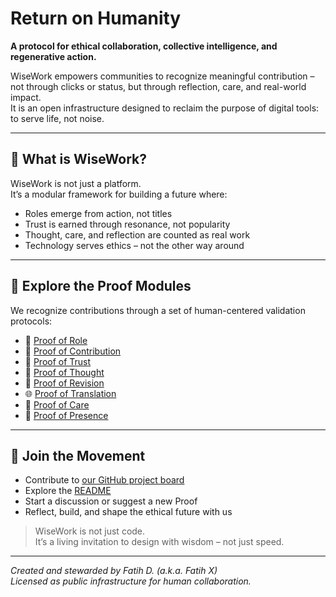 
# Return on Humanity

**A protocol for ethical collaboration, collective intelligence, and regenerative action.**

WiseWork empowers communities to recognize meaningful contribution – not through clicks or status, but through reflection, care, and real-world impact.  
It is an open infrastructure designed to reclaim the purpose of digital tools: to serve life, not noise.

---

## 🧩 What is WiseWork?

WiseWork is not just a platform.  
It’s a modular framework for building a future where:

- Roles emerge from action, not titles  
- Trust is earned through resonance, not popularity  
- Thought, care, and reflection are counted as real work  
- Technology serves ethics – not the other way around

---

## 🔎 Explore the Proof Modules

We recognize contributions through a set of human-centered validation protocols:

- 🧱 [Proof of Role](https://github.com/fatdinhero/wisework/issues/1)  
- 🧾 [Proof of Contribution](https://github.com/fatdinhero/wisework/issues/2)  
- 🤝 [Proof of Trust](https://github.com/fatdinhero/wisework/issues/3)  
- 💬 [Proof of Thought](https://github.com/fatdinhero/wisework/issues/4)  
- 🔁 [Proof of Revision](https://github.com/fatdinhero/wisework/issues/6)  
- 🌐 [Proof of Translation](https://github.com/fatdinhero/wisework/issues/7)  
- 🫶 [Proof of Care](https://github.com/fatdinhero/wisework/issues/8)  
- 👤 [Proof of Presence](https://github.com/fatdinhero/wisework/issues/9)

---

## 🧭 Join the Movement

- Contribute to [our GitHub project board](https://github.com/users/fatdinhero/projects)
- Explore the [README](https://github.com/fatdinhero/wisework/blob/main/README.md)
- Start a discussion or suggest a new Proof
- Reflect, build, and shape the ethical future with us

> WiseWork is not just code.  
> It’s a living invitation to design with wisdom – not just speed.

---

*Created and stewarded by Fatih D. (a.k.a. Fatih X)*  
*Licensed as public infrastructure for human collaboration.*
